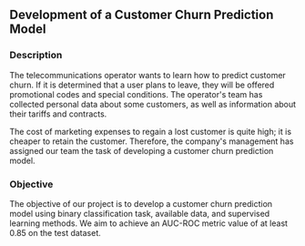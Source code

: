 ## Development of a Customer Churn Prediction Model
### Description
The telecommunications operator wants to learn how to predict customer churn. If it is determined that a user plans to leave, they will be offered promotional codes and special conditions. The operator's team has collected personal data about some customers, as well as information about their tariffs and contracts.

The cost of marketing expenses to regain a lost customer is quite high; it is cheaper to retain the customer. Therefore, the company's management has assigned our team the task of developing a customer churn prediction model.

### Objective
The objective of our project is to develop a customer churn prediction model using binary classification task, available data, and supervised learning methods. We aim to achieve an AUC-ROC metric value of at least 0.85 on the test dataset.

